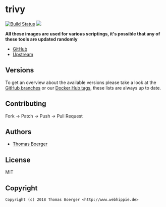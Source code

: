 # trivy

[![Build Status](https://cloud.drone.io/api/badges/toolhippie/trivy/status.svg)](https://cloud.drone.io/toolhippie/trivy)
[![](https://images.microbadger.com/badges/image/toolhippie/trivy:latest.svg)](https://microbadger.com/images/toolhippie/trivy:latest "Get your own image badge on microbadger.com")

**All these images are used for various scriptings, it's possible that any of these tools are updated randomly**

* [GitHub](https://github.com/toolhippie/trivy)
* [Upstream](https://github.com/aquasecurity/trivy)


## Versions

To get an overview about the available versions please take a look at the [GitHub branches](https://github.com/toolhippie/trivy/branches/all) or our [Docker Hub tags](https://hub.docker.com/r/toolhippie/trivy/tags/), these lists are always up to date.


## Contributing

Fork -> Patch -> Push -> Pull Request


## Authors

* [Thomas Boerger](https://github.com/tboerger)


## License

MIT


## Copyright

```
Copyright (c) 2018 Thomas Boerger <http://www.webhippie.de>
```
